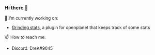 ### Hi there 👋

🔭 I’m currently working on:
  - [Grinding stats](/grinding-stats), a plugin for openplanet that keeps track of some stats

📫 How to reach me:
  - Discord: DreK#9045

<!--
**drekdrek/drekdrek** is a ✨ _special_ ✨ repository because its `README.md` (this file) appears on your GitHub profile.

Here are some ideas to get you started:

- 🔭 I’m currently working on ...
- 🌱 I’m currently learning ...
- 👯 I’m looking to collaborate on ...
- 🤔 I’m looking for help with ...
- 💬 Ask me about ...
- 📫 How to reach me: ...
- 😄 Pronouns: ...
- ⚡ Fun fact: ...
-->
